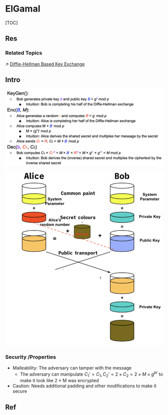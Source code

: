 # ElGamal

[TOC]



## Res
### Related Topics
↗ [Diffie-Hellman Based Key Exchange](../../../../../Key%20Management/📌%20Key%20Management%20Algorithms%20&%20Protocols/👥%20Key%20Exchange%20&%20Agreement%20(one-to-one)/Key%20Exchange%20Algorithms%20&%20Protocols/Diffie-Hellman%20Based%20Key%20Exchange/Diffie-Hellman%20Based%20Key%20Exchange.md)



## Intro
![](../../../../../../../../Assets/Pics/Screenshot%202024-10-03%20at%2013.11.51.png)

![|400](../../../../../../../../Assets/Pics/Screenshot%202024-10-01%20at%2012.39.20%20copy.png)


### Security /Properties
- Malleability: The adversary can tamper with the message
	- The adversary can manipulate $C_1’ = C_1, C_2’ = 2 × C_2 = 2 × M × g^{br}$ to make it look like 2 × M was encrypted
- Caution: Needs additional padding and other modifications to make it secure




## Ref

